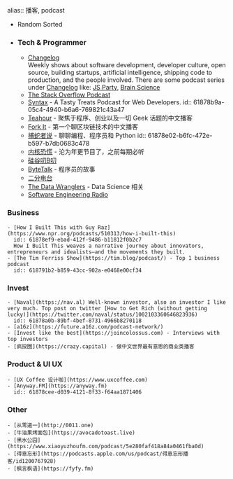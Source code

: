 alias:: 播客, podcast

- Random Sorted
- ### Tech & Programmer
	- [Changelog](https://changelog.com/podcasts)  
	  Weekly shows about software development, developer culture, open source, building startups, artificial intelligence, shipping code to production, and the people involved.
	  There are some podcast series under [Changelog](https://changelog.com/podcasts) like: [JS Party](https://changelog.com/jsparty), [Brain Science](https://changelog.com/brainscience)
	- [The Stack Overflow Podcast](https://stackoverflow.blog/podcast/)
	- [Syntax](https://syntax.fm) - A Tasty Treats Podcast for Web Developers.
	  id:: 61878b9a-05c4-4940-b6a6-769821c43a47
	- [Teahour](https://teahour.fm) - 聚焦于程序、创业以及一切 Geek 话题的中文播客
	- [Fork It](https://forkit.fm) - 第一个聊区块链技术的中文播客
	- [捕蛇者说](https://pythonhunter.org) - 聊聊编程、程序员和 Python
	  id:: 61878e02-b6fc-472e-b597-b7db0683c478
	- [内核恐慌](https://pan.icu) - 沦为年更节目了，之前每期必听
	- [硅谷叨B叨](https://www.xiaoyuzhoufm.com/podcast/5eba46f5418a84a0461e0bf4)
	- [ByteTalk](https://bytetalk.fm) - 程序员的故事
	- [二分电台](https://binary.2bab.me)
	- [The Data Wranglers](https://www.trifacta.com/podcast/) - Data Science 相关
	- [Software Engineering Radio](https://www.se-radio.net)
### Business
	- [How I Built This with Guy Raz](https://www.npr.org/podcasts/510313/how-i-built-this)
	  id:: 61878ef9-ebad-412f-9486-b11812f0b2c7
	  How I Built This weaves a narrative journey about innovators, entrepreneurs and idealists—and the movements they built.
	- [The Tim Ferriss Show](https://tim.blog/podcast/) - Top 1 business podcast
	  id:: 618791b2-b859-43cc-902a-e0468e00cf34
### Invest
	- [Naval](https://nav.al) Well-known investor, also an investor I like very much. Top post on twitter [How to Get Rich (without getting lucky)](https://twitter.com/naval/status/1002103360646823936)
	  id:: 61878a0b-89bf-4bef-8731-4966b8270118
	- [a16z](https://future.a16z.com/podcast-network/)
	- [Invest like the best](https://joincolossus.com) - Interviews with top investors
	- [疯投圈](https://crazy.capital) - 做中文世界最有意思的商业类播客
### Product & UI UX
	- [UX Coffee 设计咖](https://www.uxcoffee.com)
	- [Anyway.FM](https://anyway.fm)
	  id:: 61878cee-d039-4121-8f33-f64aa1871406
### Other
	- [从零道一](http://0011.one)
	- [牛油果烤面包](https://avocadotoast.live)
	- [黑水公园](https://www.xiaoyuzhoufm.com/podcast/5e280faf418a84a0461fba0d)
	- [得意忘形](https://podcasts.apple.com/us/podcast/得意忘形播客/id1200767928)
	- [枫言枫语](https://fyfy.fm)